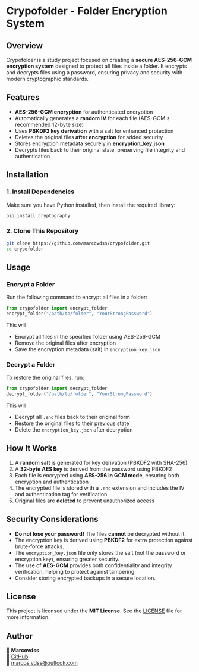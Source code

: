 
#  Crypofolder - Folder Encryption System

## Overview
Crypofolder is a study project focused on creating a **secure AES-256-GCM encryption system** designed to protect all files inside a folder. It encrypts and decrypts files using a password, ensuring privacy and security with modern cryptographic standards.

## Features
- **AES-256-GCM encryption** for authenticated encryption
- Automatically generates a **random IV** for each file (AES-GCM's recommended 12-byte size)
- Uses **PBKDF2 key derivation** with a salt for enhanced protection
- Deletes the original files **after encryption** for added security
- Stores encryption metadata securely in **encryption_key.json**
- Decrypts files back to their original state, preserving file integrity and authentication


## Installation
### 1. Install Dependencies
Make sure you have Python installed, then install the required library:
```bash
pip install cryptography
```

### 2. Clone This Repository
```bash
git clone https://github.com/marcovdss/crypofolder.git
cd crypofolder
```

## Usage
### Encrypt a Folder
Run the following command to encrypt all files in a folder:
```python
from crypofolder import encrypt_folder
encrypt_folder("/path/to/folder", "YourStrongPassword")
```
This will:
- Encrypt all files in the specified folder using AES-256-GCM
- Remove the original files after encryption
- Save the encryption metadata (salt) in `encryption_key.json`

### Decrypt a Folder
To restore the original files, run:
```python
from crypofolder import decrypt_folder
decrypt_folder("/path/to/folder", "YourStrongPassword")
```
This will:
- Decrypt all `.enc` files back to their original form
- Restore the original files to their previous state
- Delete the `encryption_key.json` after decryption

## How It Works
1. A **random salt** is generated for key derivation (PBKDF2 with SHA-256)
2. A **32-byte AES key** is derived from the password using PBKDF2
3. Each file is encrypted using **AES-256 in GCM mode**, ensuring both encryption and authentication
4. The encrypted file is stored with a `.enc` extension and includes the IV and authentication tag for verification
5. Original files are **deleted** to prevent unauthorized access

## Security Considerations
- **Do not lose your password!** The files **cannot** be decrypted without it.
- The encryption key is derived using **PBKDF2** for extra protection against brute-force attacks.
- The `encryption_key.json` file only stores the salt (not the password or encryption key), ensuring greater security.
- The use of **AES-GCM** provides both confidentiality and integrity verification, helping to protect against tampering.
- Consider storing encrypted backups in a secure location.

## License
This project is licensed under the **MIT License**. See the [LICENSE](LICENSE) file for more information.

## Author
👤 **Marcovdss**  
🔗 [GitHub](https://github.com/marcovdss)  
📧 marcos.vdss@outlook.com  
